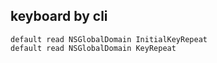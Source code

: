 ## keyboard by cli
```
default read NSGlobalDomain InitialKeyRepeat
default read NSGlobalDomain KeyRepeat
```